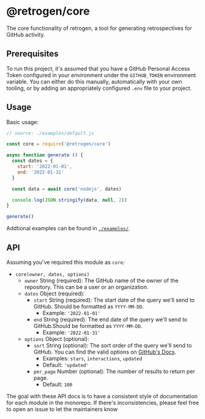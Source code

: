 # @retrogen/core

The core functionality of retrogen, a tool for generating retrospectives for GitHub activity.

## Prerequisites

To run this project, it's assumed that you have a GitHub Personal Access Token configured in your environment under the `GITHUB_TOKEN` environment variable. You can either do this manually, automatically with your own tooling, or by adding an appropriately configured `.env` file to your project.

## Usage

Basic usage:

```js
// source: ./examples/default.js

const core = require('@retrogen/core')

async function generate () {
  const dates = {
    start: '2022-01-01',
    end: '2022-01-31'
  }

  const data = await core('nodejs', dates)

  console.log(JSON.stringify(data, null, 2))
}

generate()
```

Addtional examples can be found in [`./examples/`](./examples/).

## API 

Assuming you've required this module as `core`:

* `core(owner, dates, options)`
  * `owner` String (required): The GitHub name of the owner of the repository. This can be a user or an organization.
  * `dates` Object (required):
    * `start` String (required): The start date of the query we'll send to GitHub. Should be formatted as `YYYY-MM-DD`.
      * Example: `'2022-01-01'`
    * `end` String (required): The end date of the query we'll send to GitHub.Should be formatted as `YYYY-MM-DD`.
      * Example: `'2022-01-31'`
  * `options` Object (optional):
    * `sort` String (optional): The sort order of the query we'll send to GitHub. You can find the valid options on [GitHub's Docs](https://docs.github.com/en/enterprise-cloud@latest/search-github/getting-started-with-searching-on-github/sorting-search-results).
      * Examples: `stars`, `interactions`, `updated`
      * Default: `'updated'`
    * `per_page` Number (optional): The number of results to return per page.
      * Default: `100`

The goal with these API docs is to have a consistent style of documentation for each module in the monorepo. If there's inconsistencies, please feel free to open an issue to let the maintainers know
